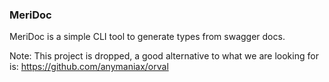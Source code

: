 ### MeriDoc

MeriDoc is a simple CLI tool to generate types from swagger docs.

Note: This project is dropped, a good alternative to what we are looking for is: https://github.com/anymaniax/orval
